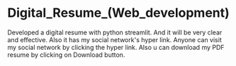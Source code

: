 # Digital_Resume_(Web_development)
 Developed a digital resume with python streamlit. And it will be very clear and effective. Also it has my social network's hyper link. Anyone can visit my social network by clicking the hyper link. Also u can download my PDF resume by clicking on Download button.
